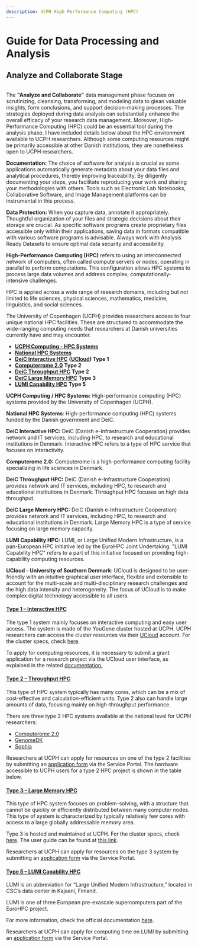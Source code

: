 ```yaml
---
description: UCPH High Performance Computing (HPC)
---
```


# Guide for Data Processing and Analysis

## **Analyze and Collaborate Stage**

<div data-full-width="true">

<img src="../../../../../.gitbook/assets/0.jpeg" alt="">

</div>

The **"Analyze and Collaborate"** data management phase focuses on scrutinizing, cleansing, transforming, and modeling data to glean valuable insights, form conclusions, and support decision-making processes. The strategies deployed during data analysis can substantially enhance the overall efficacy of your research data management. Moreover, High-Performance Computing (HPC) could be an essential tool during the analysis phase. I have included details below about the HPC environment available to UCPH researchers. Although some computing resources might be primarily accessible at other Danish institutions, they are nonetheless open to UCPH researchers.

**Documentation:** The choice of software for analysis is crucial as some applications automatically generate metadata about your data files and analytical procedures, thereby improving traceability. By diligently documenting your steps, you facilitate reproducing your work and sharing your methodologies with others. Tools such as Electronic Lab Notebooks, Collaborative Software, and Image Management platforms can be instrumental in this process.

**Data Protection:** When you capture data, annotate it appropriately. Thoughtful organization of your files and strategic decisions about their storage are crucial. As specific software programs create proprietary files accessible only within their applications, saving data in formats compatible with various software programs is advisable. Always work with Analysis Ready Datasets to ensure optimal data security and accessibility.

**High-Performance Computing (HPC)** refers to using an interconnected network of computers, often called compute servers or nodes, operating in parallel to perform computations. This configuration allows HPC systems to process large data volumes and address complex, computationally-intensive challenges.

HPC is applied across a wide range of research domains, including but not limited to life sciences, physical sciences, mathematics, medicine, linguistics, and social sciences.

The University of Copenhagen (UCPH) provides researchers access to four unique national HPC facilities. These are structured to accommodate the wide-ranging computing needs that researchers at Danish universities currently have and may encounter.

* [**UCPH Computing - HPC Systems**](https://kunet.ku.dk/work-areas/research/Research%20Infrastructure/research-it/upch-computing-hpc-systems/Pages/default.aspx)
* [**National HPC Systems**](https://kunet.ku.dk/work-areas/research/Research%20Infrastructure/research-it/national-hpc-systems/Pages/default.aspx)
* [**DeiC Interactive HPC**](https://interactivehpc.dk/) **(**[**UCloud**](https://docs.cloud.sdu.dk/)**)   Type 1**
* [**Computerrome 2.0**](https://kunet.ku.dk/work-areas/research/Research%20Infrastructure/research-it/computerome-2.0/Pages/default.aspx)                           **Type 2**
* [**DeiC Throughput HPC**](https://kunet.ku.dk/work-areas/research/Research%20Infrastructure/research-it/national-hpc-systems/Pages/default.aspx#collapseMSOZoneCell\_WebPartWPQ4)                    **Type 2**
* [**DeiC Large Memory HPC**](https://kunet.ku.dk/work-areas/research/Research%20Infrastructure/research-it/national-hpc-systems/Pages/default.aspx#collapseMSOZoneCell\_WebPartWPQ5)               **Type 3**
* [**LUMI Capability HPC**](https://kunet.ku.dk/work-areas/research/Research%20Infrastructure/research-it/national-hpc-systems/Pages/default.aspx#collapseMSOZoneCell\_WebPartWPQ6)                        **Type 5**

**UCPH Computing / HPC Systems:** High-performance computing (HPC) systems provided by the University of Copenhagen (UCPH).

**National HPC Systems**: High-performance computing (HPC) systems funded by the Danish government and DeiC.

**DeiC Interactive HPC:** DeiC (Danish e-Infrastructure Cooperation) provides network and IT services, including HPC, to research and educational institutions in Denmark. Interactive HPC refers to a type of HPC service that focuses on interactivity.

**Computerome 2.0:** Computerome is a high-performance computing facility specializing in life sciences in Denmark.

**DeiC Throughput HPC:** DeiC (Danish e-Infrastructure Cooperation) provides network and IT services, including HPC, to research and educational institutions in Denmark. Throughput HPC focuses on high data throughput.

**DeiC Large Memory HPC:** DeiC (Danish e-Infrastructure Cooperation) provides network and IT services, including HPC, to research and educational institutions in Denmark. Large Memory HPC is a type of service focusing on large memory capacity.

**LUMI Capability HPC:** LUMI, or Large Unified Modern Infrastructure, is a pan-European HPC initiative led by the EuroHPC Joint Undertaking. "LUMI Capability HPC" refers to a part of this initiative focused on providing high-capability computing resources.

**UCloud - University of Southern Denmark**: UCloud is designed to be user-friendly with an intuitive graphical user interface, flexible and extensible to account for the multi-scale and multi-disciplinary research challenges and the high data intensity and heterogeneity. The focus of UCloud is to make complex digital technology accessible to all users.

#### [**Type 1 – Interactive HPC**](https://interactivehpc.dk/) <a href="#_dpillntg5rxw" id="_dpillntg5rxw"></a>

The type 1 system mainly focuses on interactive computing and easy user access. The system is made of the YouGene cluster hosted at UCPH. UCPH researchers can access the cluster resources via their [UCloud](https://escience.sdu.dk/index.php/ucloud/) account. For the cluster specs, check [here](https://escience.sdu.dk/?page\_id=5711).

To apply for computing resources, it is necessary to submit a grant application for a research project via the UCloud user interface, as explained in the related [documentation.](https://docs.cloud.sdu.dk/guide/resources-grant.html)

#### [**Type 2 – Throughput HPC**](https://kunet.ku.dk/work-areas/research/Research%20Infrastructure/research-it/national-hpc-systems/Pages/default.aspx#collapseMSOZoneCell\_WebPartWPQ4) <a href="#_89urd6kuw27r" id="_89urd6kuw27r"></a>

This type of HPC system typically has many cores, which can be a mix of cost-effective and calculation-efficient units. Type 2 also can handle large amounts of data, focusing mainly on high-throughput performance.

There are three type 2 HPC systems available at the national level for UCPH researchers:

* [Computerome 2.0](https://kunet.ku.dk/work-areas/research/Research%20Infrastructure/research-it/computerome-2.0/Pages/default.aspx)
* [GenomeDK](https://genome.au.dk/)
* [Sophia](https://dtu-sophia.github.io/docs/)

Researchers at UCPH can apply for resources on one of the type 2 facilities by submitting an [application form](https://serviceportal.ku.dk/CherwellPortal/IT?\_=1eba5bca\&Locale=en-UK#0) via the Service Portal. The hardware accessible to UCPH users for a type 2 HPC project is shown in the table below.

#### [**Type 3 – Large Memory HPC**](https://kunet.ku.dk/work-areas/research/Research%20Infrastructure/research-it/national-hpc-systems/Pages/default.aspx#collapseMSOZoneCell\_WebPartWPQ5) <a href="#_tj0jugvnjmwu" id="_tj0jugvnjmwu"></a>

This type of HPC system focuses on problem-solving, with a structure that cannot be quickly or efficiently distributed between many computer nodes. This type of system is characterized by typically relatively few cores with access to a large globally addressable memory area.

Type 3 is hosted and maintained at UCPH. For the cluster specs, check [here](https://escience.sdu.dk/index.php/type-3-large-memory-hpc/). The user guide can be found at [this link](https://docs.hpc-type3.sdu.dk/).

Researchers at UCPH can apply for resources on the type 3 system by submitting an [application form](https://serviceportal.ku.dk/CherwellPortal/IT?\_=1eba5bca\&Locale=en-UK#0) via the Service Portal.

#### [**Type 5 – LUMI Capability HPC**](https://kunet.ku.dk/work-areas/research/Research%20Infrastructure/research-it/national-hpc-systems/Pages/default.aspx#collapseMSOZoneCell\_WebPartWPQ6) <a href="#_rtbjcgipf8ch" id="_rtbjcgipf8ch"></a>

LUMI is an abbreviation for “Large Unified Modern Infrastructure,” located in CSC’s data center in Kajaani, Finland.

LUMI is one of three European pre-exascale supercomputers part of the EuroHPC project.

For more information, check the official documentation [here](https://docs.lumi-supercomputer.eu/).

Researchers at UCPH can apply for computing time on LUMI by submitting an [application form](https://serviceportal.ku.dk/CherwellPortal/IT?\_=1eba5bca\&Locale=en-UK#0) via the Service Portal.
